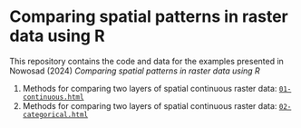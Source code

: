 # Comparing spatial patterns in raster data using R

<!-- [![DOI](https://zenodo.org/badge/660550342.svg)](https://zenodo.org/badge/latestdoi/660550342) -->

This repository contains the code and data for the examples presented in Nowosad (2024) *Comparing spatial patterns in raster data using R*<!--add book info and year-->

1. Methods for comparing two layers of spatial continuous raster data: [`01-continuous.html`](01-continuous.html)
2. Methods for comparing two layers of spatial continuous raster data: [`02-categorical.html`](02-categorical.html)
